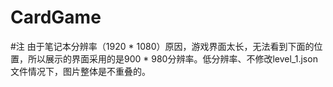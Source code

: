 # CardGame
#注 由于笔记本分辨率（1920 * 1080）原因，游戏界面太长，无法看到下面的位置，所以展示的界面采用的是900 * 980分辨率。低分辨率、不修改level_1.json文件情况下，图片整体是不重叠的。
